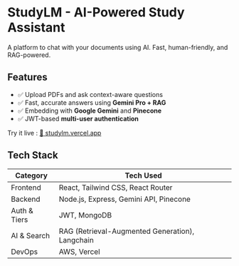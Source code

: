 # **StudyLM - AI-Powered Study Assistant**  

A platform to chat with your documents using AI. Fast, human-friendly, and RAG-powered.

## **Features**  
- ✅ Upload PDFs and ask context-aware questions
- ✅ Fast, accurate answers using **Gemini Pro + RAG**
- ✅ Embedding with **Google Gemini** and **Pinecone**
- ✅ JWT-based **multi-user authentication**  

Try it live : [🔗 studylm.vercel.app](https://studylm.vercel.app)


## **Tech Stack**  
| Category        | Tech Used                                  |
|----------------|---------------------------------------------|
| Frontend       | React, Tailwind CSS, React Router           |
| Backend        | Node.js, Express, Gemini API, Pinecone |
| Auth & Tiers   | JWT, MongoDB                          |
| AI & Search    | RAG (Retrieval-Augmented Generation), Langchain |
| DevOps         | AWS, Vercel                           |